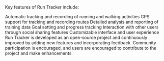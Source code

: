 Key features of Run Tracker include:

Automatic tracking and recording of running and walking activities
GPS support for tracking and recording routes
Detailed analysis and reporting of training data
Goal setting and progress tracking
Interaction with other users through social sharing features
Customizable interface and user experience
Run Tracker is developed as an open-source project and continuously improved by adding new features and incorporating feedback. Community participation is encouraged, and users are encouraged to contribute to the project and make enhancements.






